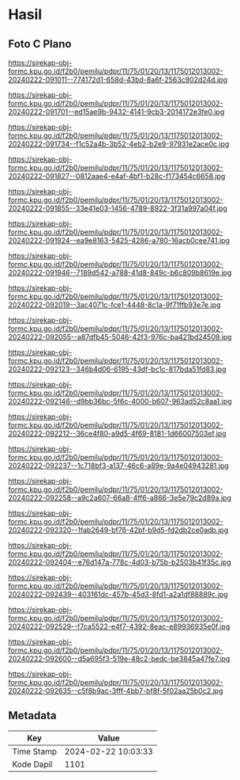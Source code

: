 # Hasil

## Foto C Plano

https://sirekap-obj-formc.kpu.go.id/f2b0/pemilu/pdpr/11/75/01/20/13/1175012013002-20240222-091011--774172d1-658d-43bd-8a6f-2563c902d24d.jpg

https://sirekap-obj-formc.kpu.go.id/f2b0/pemilu/pdpr/11/75/01/20/13/1175012013002-20240222-091701--ed15ae9b-9432-4141-9cb3-2014172e3fe0.jpg

https://sirekap-obj-formc.kpu.go.id/f2b0/pemilu/pdpr/11/75/01/20/13/1175012013002-20240222-091734--f1c52a4b-3b52-4eb2-b2e9-97931e2ace0c.jpg

https://sirekap-obj-formc.kpu.go.id/f2b0/pemilu/pdpr/11/75/01/20/13/1175012013002-20240222-091827--0812aae4-e4af-4bf1-b28c-f173454c6658.jpg

https://sirekap-obj-formc.kpu.go.id/f2b0/pemilu/pdpr/11/75/01/20/13/1175012013002-20240222-091855--33e41e03-1456-4789-8922-3f31a997a04f.jpg

https://sirekap-obj-formc.kpu.go.id/f2b0/pemilu/pdpr/11/75/01/20/13/1175012013002-20240222-091924--ea9e8163-5425-4286-a780-16acb0cee741.jpg

https://sirekap-obj-formc.kpu.go.id/f2b0/pemilu/pdpr/11/75/01/20/13/1175012013002-20240222-091946--7189d542-a788-41d8-849c-b6c809b8619e.jpg

https://sirekap-obj-formc.kpu.go.id/f2b0/pemilu/pdpr/11/75/01/20/13/1175012013002-20240222-092019--3ac4071c-fce1-4448-8c1a-9f71ffb93e7e.jpg

https://sirekap-obj-formc.kpu.go.id/f2b0/pemilu/pdpr/11/75/01/20/13/1175012013002-20240222-092055--a87dfb45-5046-42f3-976c-ba421bd24509.jpg

https://sirekap-obj-formc.kpu.go.id/f2b0/pemilu/pdpr/11/75/01/20/13/1175012013002-20240222-092123--346b4d06-6195-43df-bc1c-817bda51fd83.jpg

https://sirekap-obj-formc.kpu.go.id/f2b0/pemilu/pdpr/11/75/01/20/13/1175012013002-20240222-092146--d9bb36bc-5f6c-4000-b607-963ad52c8aa1.jpg

https://sirekap-obj-formc.kpu.go.id/f2b0/pemilu/pdpr/11/75/01/20/13/1175012013002-20240222-092212--36ce4f80-a9d5-4f69-8181-1d66007503ef.jpg

https://sirekap-obj-formc.kpu.go.id/f2b0/pemilu/pdpr/11/75/01/20/13/1175012013002-20240222-092237--1c718bf3-a137-46c6-a89e-9a4e04943281.jpg

https://sirekap-obj-formc.kpu.go.id/f2b0/pemilu/pdpr/11/75/01/20/13/1175012013002-20240222-092258--a9c2a607-66a8-4ff6-a866-3e5e79c2d89a.jpg

https://sirekap-obj-formc.kpu.go.id/f2b0/pemilu/pdpr/11/75/01/20/13/1175012013002-20240222-092320--1fab2649-bf76-42bf-b9d5-fd2db2ce0adb.jpg

https://sirekap-obj-formc.kpu.go.id/f2b0/pemilu/pdpr/11/75/01/20/13/1175012013002-20240222-092404--e76d147a-778c-4d03-b75b-b2503b41f35c.jpg

https://sirekap-obj-formc.kpu.go.id/f2b0/pemilu/pdpr/11/75/01/20/13/1175012013002-20240222-092439--403161dc-457b-45d3-8fd1-a2a1df88889c.jpg

https://sirekap-obj-formc.kpu.go.id/f2b0/pemilu/pdpr/11/75/01/20/13/1175012013002-20240222-092529--f7ca5522-e4f7-4392-8eac-e89936935e0f.jpg

https://sirekap-obj-formc.kpu.go.id/f2b0/pemilu/pdpr/11/75/01/20/13/1175012013002-20240222-092600--d5a695f3-519e-48c2-bedc-be3845a47fe7.jpg

https://sirekap-obj-formc.kpu.go.id/f2b0/pemilu/pdpr/11/75/01/20/13/1175012013002-20240222-092635--c5f8b9ac-3fff-4bb7-bf8f-5f02aa25b0c2.jpg


## Metadata

| Key        | Value               |
| ---------- | ------------------- |
| Time Stamp | 2024-02-22 10:03:33 |
| Kode Dapil | 1101                |



